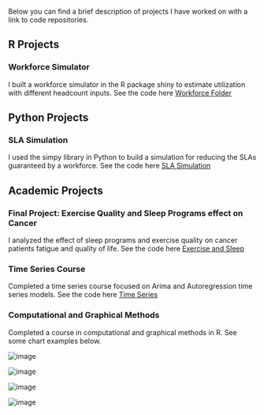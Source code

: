 Below you can find a brief description of projects I have worked on with a link to code repositories.

## R Projects

### Workforce Simulator

I built a workforce simulator in the R package shiny to estimate utilization with different headcount inputs. See the code here [Workforce Folder](https://github.com/tstuart8/Workforce-Simulator)

## Python Projects

### SLA Simulation

I used the simpy library in Python to build a simulation for reducing the SLAs guaranteed by a workforce. See the code here [SLA Simulation](https://github.com/tstuart8/SLA-Simulator)

## Academic Projects

### Final Project: Exercise Quality and Sleep Programs effect on Cancer

I analyzed the effect of sleep programs and exercise quality on cancer patients fatigue and quality of life. See the code here [Exercise and Sleep](https://github.com/tstuart8/Final_Project)

### Time Series Course

Completed a time series course focused on Arima and Autoregression time series models. See the code here [Time Series](https://github.com/tstuart8/Time_Series_Class)

### Computational and Graphical Methods

Completed a course in computational and graphical methods in R. See some chart examples below.

![image](https://user-images.githubusercontent.com/9870275/149843463-3541d785-236a-4d75-bc41-b4fe3bd17c82.png)

![image](https://user-images.githubusercontent.com/9870275/149843101-34997c0c-94a1-4e95-96c0-b8285b3a3947.png)

![image](https://user-images.githubusercontent.com/9870275/149843207-afca7265-aa8e-487e-93d1-d06297b7e3eb.png)

![image](https://user-images.githubusercontent.com/9870275/149843327-f0be3d10-4734-4304-a0a5-9efaa8b71c90.png)
